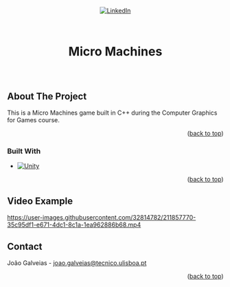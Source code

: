 <!-- Improved compatibility of back to top link: See: https://github.com/othneildrew/Best-README-Template/pull/73 -->
<a name="readme-top"></a>
<!--
*** Thanks for checking out the Best-README-Template. If you have a suggestion
*** that would make this better, please fork the repo and create a pull request
*** or simply open an issue with the tag "enhancement".
*** Don't forget to give the project a star!
*** Thanks again! Now go create something AMAZING! :D
-->



<!-- PROJECT SHIELDS -->
<!--
*** I'm using markdown "reference style" links for readability.
*** Reference links are enclosed in brackets [ ] instead of parentheses ( ).
*** See the bottom of this document for the declaration of the reference variables
*** for contributors-url, forks-url, etc. This is an optional, concise syntax you may use.
*** https://www.markdownguide.org/basic-syntax/#reference-style-links
-->
<div align="center">

[![LinkedIn][linkedin-shield]][linkedin-url]

</div>



<!-- PROJECT LOGO -->
<br />
<div align="center">
<h3 style="font-size:200%;" align="center"><b>Micro Machines</b></h3>
<br />

</div>



<!-- ABOUT THE PROJECT -->
## About The Project

This is a Micro Machines game built in C++ during the Computer Graphics for Games course.
<p align="right">(<a href="#readme-top">back to top</a>)</p>



### Built With

* [![Unity][Unity.js]][Unity-url]


<p align="right">(<a href="#readme-top">back to top</a>)</p>


<!-- USAGE EXAMPLES -->
## Video Example


https://user-images.githubusercontent.com/32814782/211857770-35c95df1-e671-4dc1-8c1a-1ea962886b68.mp4


<!-- CONTACT -->
## Contact

João Galveias - joao.galveias@tecnico.ulisboa.pt

<p align="right">(<a href="#readme-top">back to top</a>)</p>





<!-- MARKDOWN LINKS & IMAGES -->
<!-- https://www.markdownguide.org/basic-syntax/#reference-style-links -->
[linkedin-shield]: https://img.shields.io/badge/-LinkedIn-black.svg?style=for-the-badge&logo=linkedin&colorB=555
[linkedin-url]: https://www.linkedin.com/in/joao-galveias/
[product-screenshot]: images/screenshot.png
[Unity.js]: https://img.shields.io/badge/-c++-black?logo=c%2B%2B&style=social
[Unity-url]: https://unity.com/


